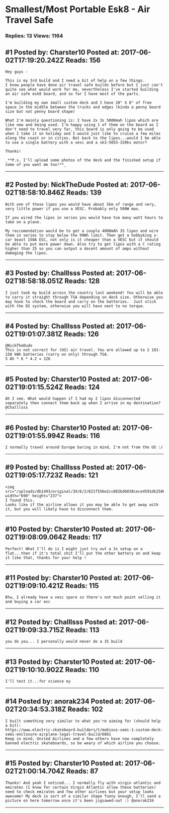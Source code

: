 # Smallest/Most Portable Esk8 - Air Travel Safe

### Replies: 13 Views: 1164

## \#1 Posted by: Charster10 Posted at: 2017-06-02T17:19:20.242Z Reads: 156

```
Hey guys -

This is my 3rd build and I need a bit of help on a few things. 
I know people have done air travel safe builds before but I just can't quite see what would work for me, nevertheless I've started building an air safe esk8 board, and so far I have most of the parts.

I'm building my own small custom deck and I have 20" X 8" of free space in the middle between the trucks and edges (kinda a penny board size but not penny board shape) 

What I'm mainly questioning is: I have 2x 3s 5000mah lipos which are like new and being used. I'm happy using 1 of them on the board as I don't need to travel very far, this board is only going to be used when I take it on holiday and I would just like to cruise a few miles along the coast or in cities. But back to the lipos...would I be able to use a single battery with a vesc and a sk3-5055-320kv motor? 

Thanks! 

_**P.s. I'll upload some photos of the deck and the finished setup if some of you want me too!**_
```

---
## \#2 Posted by: NickTheDude Posted at: 2017-06-02T18:58:10.846Z Reads: 139

```
With one of those lipos you would have about 5km of range and very, very little power if you use a VESC. Probably only 500W max.

If you wired the lipos in series you would have too many watt hours to take on a plane.

My reccomendation would be to get a couple 4000mAh 3S lipos and wire them in series to stay below the 99Wh limit. Then get a hobbyking x-car beast 150A ESC, not only is it cheaper than a VESC but it should be able to put more power down. Also try to get lipos with a C rating higher than 25 so you can output a decent amount of amps without damaging the lipos.
```

---
## \#3 Posted by: Challlsss Posted at: 2017-06-02T18:58:18.051Z Reads: 128

```
I just took my build across the country last weekend! You will be able to carry it straight through TSA depending on deck size. Otherwise you may have to check the board and carry on the batteries.  Just stick with the 6S system, otherwise you will have next to no torque.
```

---
## \#4 Posted by: Challlsss Posted at: 2017-06-02T19:01:07.381Z Reads: 126

```
@NickTheDude
This is not correct for (US) air travel. You are allowed up to 2 101-150 kWh batteries (carry on only) through TSA. 
5 Ah * 6 * 4.2 = 126
```

---
## \#5 Posted by: Charster10 Posted at: 2017-06-02T19:01:15.524Z Reads: 124

```
Ah I see. What would happen if I had my 2 lipos disconnected separately then connect them back up when I arrive in my destination? @Challlsss
```

---
## \#6 Posted by: Charster10 Posted at: 2017-06-02T19:01:55.994Z Reads: 116

```
I normally travel around Europe baring in mind, I'm not from the US :/
```

---
## \#9 Posted by: Challlsss Posted at: 2017-06-02T19:05:17.723Z Reads: 121

```
<img src="/uploads/db1493/original/3X/6/2/621f556e2cc882bdb038cece4591db2586b3c2bc.png" width="690" height="237">
I found this.
Looks like if the airline allows it you may be able to get away with it, but you will likely have to disconnect them.
```

---
## \#10 Posted by: Charster10 Posted at: 2017-06-02T19:08:09.064Z Reads: 117

```
Perfect! What I'll do is I might just try out a 3s setup on a flat...then if it's total shit I'll put the other battery on and keep it like that, thanks for your help !
```

---
## \#11 Posted by: Charster10 Posted at: 2017-06-02T19:09:10.421Z Reads: 115

```
Btw, I already have a vesc spare so there's not much point selling it and buying a car esc
```

---
## \#12 Posted by: Challlsss Posted at: 2017-06-02T19:09:33.715Z Reads: 113

```
you do you... I personally would never do a 3S build
```

---
## \#13 Posted by: Charster10 Posted at: 2017-06-02T19:10:10.902Z Reads: 110

```
I'll test it...for science ey
```

---
## \#14 Posted by: anorak234 Posted at: 2017-06-02T20:34:53.318Z Reads: 102

```
I built something very similar to what you're aiming for (should help a bit):
https://www.electric-skateboard.builders/t/mobious-semi-1-custom-deck-semi-enclosure-airplane-legal-travel-build/6861
Keep in mind, United Airlines and a few others have now completely banned electric skateboards, so be weary of which airline you choose.
```

---
## \#15 Posted by: Charster10 Posted at: 2017-06-02T21:00:14.704Z Reads: 87

```
Thanks! And yeah I noticed... I normally fly with virgin atlantic and emirates (I know for certain Virgin Atlantic allow these batteries) need to check emirates and few other airlines but your setup looks awesome! My deck is sort of a similar shape funny enough, I'll send a picture on here tomorrow once it's been jigsawed-out :) @anorak234
```

---

